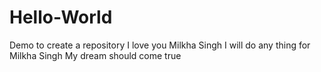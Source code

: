 # Hello-World
Demo to create a repository
I love you Milkha Singh
I will do any thing for Milkha Singh 
My dream should come true
